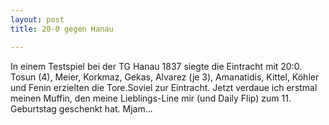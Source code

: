 ```yaml
---
layout: post
title: 20-0 gegen Hanau

---
```


In einem Testspiel bei der TG Hanau 1837 siegte die Eintracht mit 20:0. Tosun (4), Meier, Korkmaz, Gekas, Alvarez (je 3), Amanatidis, Kittel, Köhler und Fenin erzielten die Tore.Soviel zur Eintracht. Jetzt verdaue ich erstmal meinen Muffin, den meine Lieblings-Line mir (und Daily Flip) zum 11. Geburtstag geschenkt hat. Mjam...


